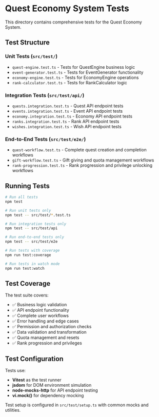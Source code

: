# Quest Economy System Tests

This directory contains comprehensive tests for the Quest Economy System.

## Test Structure

### Unit Tests (`src/test/`)
- `quest-engine.test.ts` - Tests for QuestEngine business logic
- `event-generator.test.ts` - Tests for EventGenerator functionality  
- `economy-engine.test.ts` - Tests for EconomyEngine operations
- `rank-calculator.test.ts` - Tests for RankCalculator logic

### Integration Tests (`src/test/api/`)
- `quests.integration.test.ts` - Quest API endpoint tests
- `events.integration.test.ts` - Event API endpoint tests
- `economy.integration.test.ts` - Economy API endpoint tests
- `ranks.integration.test.ts` - Rank API endpoint tests
- `wishes.integration.test.ts` - Wish API endpoint tests

### End-to-End Tests (`src/test/e2e/`)
- `quest-workflow.test.ts` - Complete quest creation and completion workflows
- `gift-workflow.test.ts` - Gift giving and quota management workflows
- `rank-progression.test.ts` - Rank progression and privilege unlocking workflows

## Running Tests

```bash
# Run all tests
npm test

# Run unit tests only
npm test -- src/test/*.test.ts

# Run integration tests only
npm test -- src/test/api

# Run end-to-end tests only
npm test -- src/test/e2e

# Run tests with coverage
npm run test:coverage

# Run tests in watch mode
npm run test:watch
```

## Test Coverage

The test suite covers:
- ✅ Business logic validation
- ✅ API endpoint functionality
- ✅ Complete user workflows
- ✅ Error handling and edge cases
- ✅ Permission and authorization checks
- ✅ Data validation and transformation
- ✅ Quota management and resets
- ✅ Rank progression and privileges

## Test Configuration

Tests use:
- **Vitest** as the test runner
- **jsdom** for DOM environment simulation
- **node-mocks-http** for API endpoint testing
- **vi.mock()** for dependency mocking

Test setup is configured in `src/test/setup.ts` with common mocks and utilities.